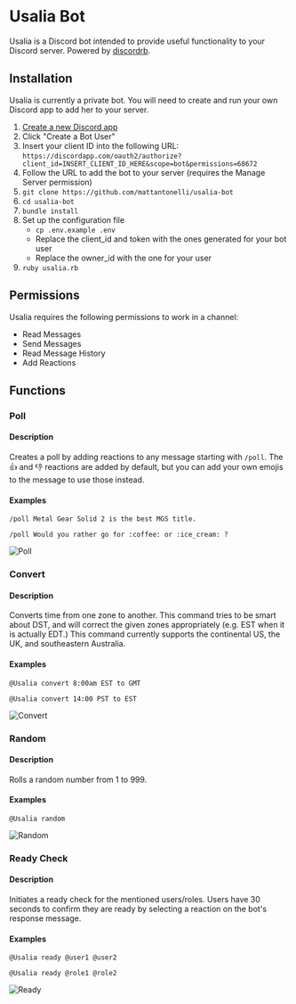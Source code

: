 # Usalia Bot

Usalia is a Discord bot intended to provide useful functionality to your Discord server. Powered by [discordrb](https://github.com/meew0/discordrb).

## Installation

Usalia is currently a private bot. You will need to create and run your own Discord app to add her to your server.

1. [Create a new Discord app](https://discordapp.com/developers/applications/me)
2. Click "Create a Bot User"
3. Insert your client ID into the following URL: `https://discordapp.com/oauth2/authorize?client_id=INSERT_CLIENT_ID_HERE&scope=bot&permissions=68672`
4. Follow the URL to add the bot to your server (requires the Manage Server permission)
5. `git clone https://github.com/mattantonelli/usalia-bot`
6. `cd usalia-bot`
7. `bundle install`
8. Set up the configuration file
    * `cp .env.example .env`
    * Replace the client_id and token with the ones generated for your bot user
    * Replace the owner_id with the one for your user
9. `ruby usalia.rb`

## Permissions

Usalia requires the following permissions to work in a channel:

* Read Messages
* Send Messages
* Read Message History
* Add Reactions

## Functions
### Poll
#### Description
Creates a poll by adding reactions to any message starting with `/poll`. The :thumbsup: and :thumbsdown: reactions are added by default, but you can add your own emojis to the message to use those instead.

#### Examples
`/poll Metal Gear Solid 2 is the best MGS title.`

`/poll Would you rather go for :coffee: or :ice_cream: ?`

![Poll](http://i.imgur.com/PJfbKDN.png)

### Convert
#### Description
Converts time from one zone to another. This command tries to be smart about DST, and will correct the given zones appropriately (e.g. EST when it is actually EDT.) This command currently supports the continental US, the UK, and southeastern Australia.

#### Examples
`@Usalia convert 8:00am EST to GMT`

`@Usalia convert 14:00 PST to EST`

![Convert](http://i.imgur.com/BottAdX.png)

### Random
#### Description
Rolls a random number from 1 to 999.

#### Examples
`@Usalia random`

![Random](http://i.imgur.com/o84Vktm.png)

### Ready Check
#### Description
Initiates a ready check for the mentioned users/roles. Users have 30 seconds to confirm they are ready by selecting a reaction on the bot's response message.

#### Examples
`@Usalia ready @user1 @user2`

`@Usalia ready @role1 @role2`

![Ready](http://i.imgur.com/BTmTHMv.png)
